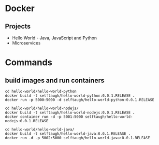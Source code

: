 # Docker

## Projects
- Hello World - Java, JavaScript and Python
- Microservices 


# Commands

## build images and run containers

```
cd hello-world/hello-world-python 
docker build -t selftaugh/hello-world-python:0.0.1.RELEASE . 
docker run -p 5000:5000 -d selftaugh/hello-world-python:0.0.1.RELEASE

cd hello-world/hello-world-nodejs/
docker build -t selftaugh/hello-world-nodejs:0.0.1.RELEASE . 
docker container run -d -p 5001:5000 selftaugh/hello-world-nodejs:0.0.1.RELEASE

cd hello-world/hello-world-java/
docker build -t selftaugh/hello-world-java:0.0.1.RELEASE . 
docker run -d -p 5002:5000 selftaugh/hello-world-java:0.0.1.RELEASE

```